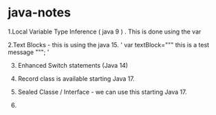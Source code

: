 # java-notes
1.Local Variable Type Inference  ( java 9 ) . This is done using the var

2.Text Blocks - this is using the java 15.
'
    var textBlock="""
         this is a test
         message
         """;
         '
         
3. Enhanced Switch statements (Java 14)

4. Record class is available starting Java 17.
5. Sealed Classe / Interface - we can use this starting Java 17.
6. 

    

